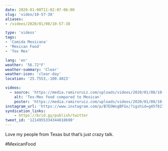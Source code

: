 ```yaml
---
date: 2020-01-08T11:02:07-06:00
slug: 'video/10-57-38'
aliases:
- /videos/2020/01/08/10-57-38

type: 'videos' 
tags:
- 'Comida Mexicana'
- 'Mexican Food'
- 'Tex Mex'

lang: 'en'
weather: '56.72°F'
weather-summary: 'Clear'
weather-icon: 'clear-day'
location: '25.7553,-100.4023'

videos:
  - source: 'https://media.ramiroruiz.com/uploads/videos/2020/01/08/10-57-38/tex-mex-food-compared-to-mexican.mp4'
    alt: 'Tex-Mex food compared to Mexican'
    poster: 'https://media.ramiroruiz.com/uploads/videos/2020/01/08/10-57-38/poster.jpg'
instagram_url: 'https://www.instagram.com/p/B7EOWsgBFGx/?igshid=g45f827cftio'
syndication_links:
    - https://brid.gy/publish/twitter
tweet_id: '1214955334344818690'
---
```

Love my people from Texas but that’s just crazy talk.

#MexicanFood
  
